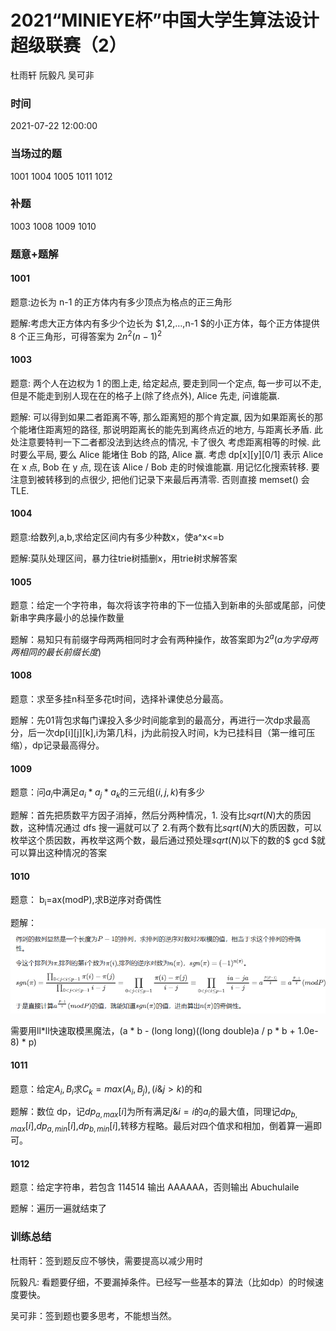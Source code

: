 # 2021“MINIEYE杯”中国大学生算法设计超级联赛（2）

杜雨轩 阮毅凡 吴可非

### 时间

2021-07-22 12:00:00

### 当场过的题

1001 1004 1005 1011 1012

### 补题

1003 1008 1009 1010 

### 题意+题解

#### 1001

题意:边长为 n-1 的正方体内有多少顶点为格点的正三角形

题解:考虑大正方体内有多少个边长为 $1,2,…,n-1 $的小正方体，每个正方体提供 8 个正三角形，可得答案为 $2n^2(n-1)^2$

#### 1003

题意: 两个人在边权为 1 的图上走, 给定起点, 要走到同一个定点, 每一步可以不走, 但是不能走到别人现在在的格子上(除了终点外), Alice 先走, 问谁能赢.

题解: 可以得到如果二者距离不等, 那么距离短的那个肯定赢, 因为如果距离长的那个能堵住距离短的路径, 那说明距离长的能先到离终点近的地方, 与距离长矛盾.
此处注意要特判一下二者都没法到达终点的情况, 卡了很久
考虑距离相等的时候. 此时要么平局, 要么 Alice 能堵住 Bob 的路, Alice 赢. 考虑 dp[x][y][0/1] 表示 Alice 在 x 点, Bob 在 y 点, 现在该 Alice / Bob 走的时候谁能赢. 用记忆化搜索转移. 要注意到被转移到的点很少, 把他们记录下来最后再清零. 否则直接 memset() 会 TLE.

#### 1004

题意:给数列,a,b,求给定区间内有多少种数x，使a^x<=b

题解:莫队处理区间，暴力往trie树插删x，用trie树求解答案

#### 1005

题意：给定一个字符串，每次将该字符串的下一位插入到新串的头部或尾部，问使新串字典序最小的总操作数量

题解：易知只有前缀字母两两相同时才会有两种操作，故答案即为$2^a(a为字母两两相同的最长前缀长度)$

#### 1008

题意：求至多挂n科至多花t时间，选择补课使总分最高。

题解：先01背包求每门课投入多少时间能拿到的最高分，再进行一次dp求最高分，后一次dp\[i]\[j][k],i为第几科，j为此前投入时间，k为已挂科目（第一维可压缩），dp记录最高得分。

#### 1009

题意：问$a_i$中满足$a_i*a_j*a_k$的三元组$(i,j,k)$有多少

题解：首先把质数平方因子消掉，然后分两种情况，1. 没有比$sqrt(N)$大的质因数，这种情况通过 dfs 搜一遍就可以了 2.有两个数有比$sqrt(N)$大的质因数，可以枚举这个质因数，再枚举这两个数，最后通过预处理$sqrt(N)$以下的数的$ gcd $就可以算出这种情况的答案

#### 1010

题意： b<sub>i</sub>=ax(modP),求B逆序对奇偶性

题解：![p1](asset\p1.png)

需要用ll*ll快速取模黑魔法，(a * b - (long long)((long double)a / p * b + 1.0e-8) * p)

#### 1011

题意：给定$A_i,B_i$求$C_k=max(A_i,B_j),(i\&j>k)$的和

题解：数位 dp，记$dp_{a,max}[i]$为所有满足$j\&i=i$的$a_i$的最大值，同理记$dp_{b,max}[i]$,$dp_{a,min}[i]$,$dp_{b,min}[i]$,转移方程略。最后对四个值求和相加，倒着算一遍即可。

#### 1012

题意：给定字符串，若包含 114514 输出 AAAAAA，否则输出 Abuchulaile

题解：遍历一遍就结束了







### 训练总结

杜雨轩：签到题反应不够快，需要提高以减少用时

阮毅凡: 看题要仔细，不要漏掉条件。已经写一些基本的算法（比如dp）的时候速度要快。

吴可非：签到题也要多思考，不能想当然。

